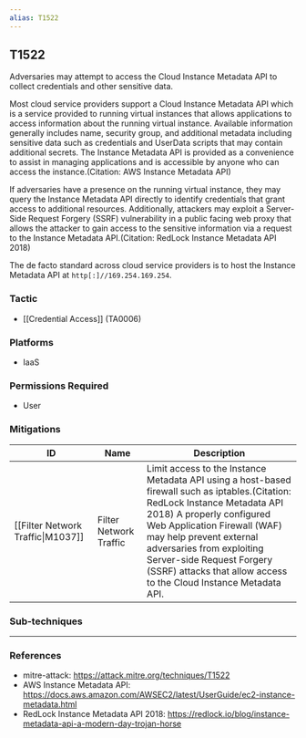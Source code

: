 ```yaml
---
alias: T1522
---
```


## T1522

Adversaries may attempt to access the Cloud Instance Metadata API to collect credentials and other sensitive data.

Most cloud service providers support a Cloud Instance Metadata API which is a service provided to running virtual instances that allows applications to access information about the running virtual instance. Available information generally includes name, security group, and additional metadata including sensitive data such as credentials and UserData scripts that may contain additional secrets. The Instance Metadata API is provided as a convenience to assist in managing applications and is accessible by anyone who can access the instance.(Citation: AWS Instance Metadata API)

If adversaries have a presence on the running virtual instance, they may query the Instance Metadata API directly to identify credentials that grant access to additional resources. Additionally, attackers may exploit a Server-Side Request Forgery (SSRF) vulnerability in a public facing web proxy that allows the attacker to gain access to the sensitive information via a request to the Instance Metadata API.(Citation: RedLock Instance Metadata API 2018)

The de facto standard across cloud service providers is to host the Instance Metadata API at <code>http[:]//169.254.169.254</code>.



### Tactic
- [[Credential Access]] (TA0006)

### Platforms
- IaaS

### Permissions Required
- User

### Mitigations

| ID | Name | Description |
| --- | --- | --- |
| [[Filter Network Traffic\|M1037]] | Filter Network Traffic | Limit access to the Instance Metadata API using a host-based firewall such as iptables.(Citation: RedLock Instance Metadata API 2018) A properly configured Web Application Firewall (WAF) may help prevent external adversaries from exploiting Server-side Request Forgery (SSRF) attacks that allow access to the Cloud Instance Metadata API. |

### Sub-techniques


---
### References

- mitre-attack: https://attack.mitre.org/techniques/T1522
- AWS Instance Metadata API: https://docs.aws.amazon.com/AWSEC2/latest/UserGuide/ec2-instance-metadata.html
- RedLock Instance Metadata API 2018: https://redlock.io/blog/instance-metadata-api-a-modern-day-trojan-horse
